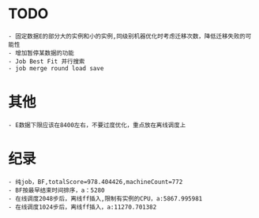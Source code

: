 # TODO
    - 固定数据E的部分大的实例和小的实例,同级别机器优化时考虑迁移次数，降低迁移失败的可能性
    - 增加暂停某数据的功能
    - Job Best Fit 并行搜索
    - job merge round load save
# 其他
    - E数据下限应该在8400左右，不要过度优化，重点放在离线调度上
# 纪录
    - 纯job，BF,totalScore=978.404426,machineCount=772
    - BF按最早结束时间排序，a：5280
    - 在线调度2048步后，离线ff插入,限制有实例的CPU，a:5867.995981
    - 在线调度1024步后，离线ff插入，a:11270.701382
    